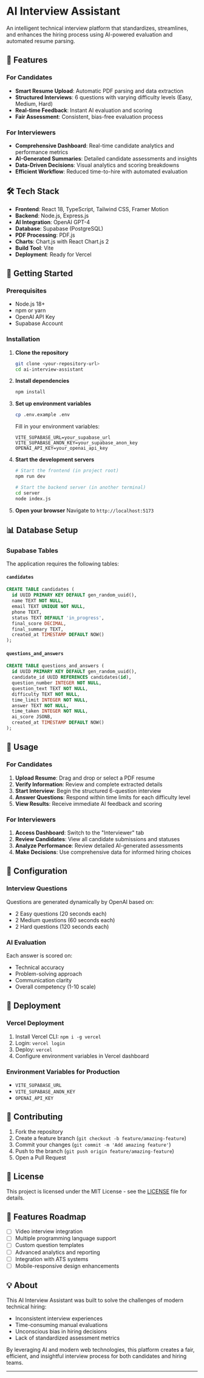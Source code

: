 # AI Interview Assistant

An intelligent technical interview platform that standardizes, streamlines, and enhances the hiring process using AI-powered evaluation and automated resume parsing.

## 🚀 Features

### For Candidates
- **Smart Resume Upload**: Automatic PDF parsing and data extraction
- **Structured Interviews**: 6 questions with varying difficulty levels (Easy, Medium, Hard)
- **Real-time Feedback**: Instant AI evaluation and scoring
- **Fair Assessment**: Consistent, bias-free evaluation process

### For Interviewers
- **Comprehensive Dashboard**: Real-time candidate analytics and performance metrics
- **AI-Generated Summaries**: Detailed candidate assessments and insights
- **Data-Driven Decisions**: Visual analytics and scoring breakdowns
- **Efficient Workflow**: Reduced time-to-hire with automated evaluation

## 🛠️ Tech Stack

- **Frontend**: React 18, TypeScript, Tailwind CSS, Framer Motion
- **Backend**: Node.js, Express.js
- **AI Integration**: OpenAI GPT-4
- **Database**: Supabase (PostgreSQL)
- **PDF Processing**: PDF.js
- **Charts**: Chart.js with React Chart.js 2
- **Build Tool**: Vite
- **Deployment**: Ready for Vercel

## 🏁 Getting Started

### Prerequisites
- Node.js 18+ 
- npm or yarn
- OpenAI API Key
- Supabase Account

### Installation

1. **Clone the repository**
   ```bash
   git clone <your-repository-url>
   cd ai-interview-assistant
   ```

2. **Install dependencies**
   ```bash
   npm install
   ```

3. **Set up environment variables**
   ```bash
   cp .env.example .env
   ```
   
   Fill in your environment variables:
   ```env
   VITE_SUPABASE_URL=your_supabase_url
   VITE_SUPABASE_ANON_KEY=your_supabase_anon_key
   OPENAI_API_KEY=your_openai_api_key
   ```

4. **Start the development servers**
   ```bash
   # Start the frontend (in project root)
   npm run dev
   
   # Start the backend server (in another terminal)
   cd server
   node index.js
   ```

5. **Open your browser**
   Navigate to `http://localhost:5173`

## 📊 Database Setup

### Supabase Tables

The application requires the following tables:

#### `candidates`
```sql
CREATE TABLE candidates (
  id UUID PRIMARY KEY DEFAULT gen_random_uuid(),
  name TEXT NOT NULL,
  email TEXT UNIQUE NOT NULL,
  phone TEXT,
  status TEXT DEFAULT 'in_progress',
  final_score DECIMAL,
  final_summary TEXT,
  created_at TIMESTAMP DEFAULT NOW()
);
```

#### `questions_and_answers`
```sql
CREATE TABLE questions_and_answers (
  id UUID PRIMARY KEY DEFAULT gen_random_uuid(),
  candidate_id UUID REFERENCES candidates(id),
  question_number INTEGER NOT NULL,
  question_text TEXT NOT NULL,
  difficulty TEXT NOT NULL,
  time_limit INTEGER NOT NULL,
  answer TEXT NOT NULL,
  time_taken INTEGER NOT NULL,
  ai_score JSONB,
  created_at TIMESTAMP DEFAULT NOW()
);
```

## 🎯 Usage

### For Candidates
1. **Upload Resume**: Drag and drop or select a PDF resume
2. **Verify Information**: Review and complete extracted details
3. **Start Interview**: Begin the structured 6-question interview
4. **Answer Questions**: Respond within time limits for each difficulty level
5. **View Results**: Receive immediate AI feedback and scoring

### For Interviewers
1. **Access Dashboard**: Switch to the "Interviewer" tab
2. **Review Candidates**: View all candidate submissions and statuses
3. **Analyze Performance**: Review detailed AI-generated assessments
4. **Make Decisions**: Use comprehensive data for informed hiring choices

## 🔧 Configuration

### Interview Questions
Questions are generated dynamically by OpenAI based on:
- 2 Easy questions (20 seconds each)
- 2 Medium questions (60 seconds each) 
- 2 Hard questions (120 seconds each)

### AI Evaluation
Each answer is scored on:
- Technical accuracy
- Problem-solving approach
- Communication clarity
- Overall competency (1-10 scale)

## 🚀 Deployment

### Vercel Deployment
1. Install Vercel CLI: `npm i -g vercel`
2. Login: `vercel login`
3. Deploy: `vercel`
4. Configure environment variables in Vercel dashboard

### Environment Variables for Production
- `VITE_SUPABASE_URL`
- `VITE_SUPABASE_ANON_KEY`
- `OPENAI_API_KEY`

## 🤝 Contributing

1. Fork the repository
2. Create a feature branch (`git checkout -b feature/amazing-feature`)
3. Commit your changes (`git commit -m 'Add amazing feature'`)
4. Push to the branch (`git push origin feature/amazing-feature`)
5. Open a Pull Request

## 📝 License

This project is licensed under the MIT License - see the [LICENSE](LICENSE) file for details.

## 🌟 Features Roadmap

- [ ] Video interview integration
- [ ] Multiple programming language support
- [ ] Custom question templates
- [ ] Advanced analytics and reporting
- [ ] Integration with ATS systems
- [ ] Mobile-responsive design enhancements

## 💡 About

This AI Interview Assistant was built to solve the challenges of modern technical hiring:
- Inconsistent interview experiences
- Time-consuming manual evaluations
- Unconscious bias in hiring decisions
- Lack of standardized assessment metrics

By leveraging AI and modern web technologies, this platform creates a fair, efficient, and insightful interview process for both candidates and hiring teams.

---



